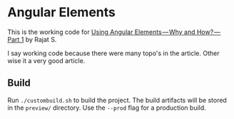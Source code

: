 # Angular Elements

This is the working code for [Using Angular Elements — Why and How? — Part 1](https://blog.bitsrc.io/using-angular-elements-why-and-how-part-1-35f7fd4f0457) by Rajat S.

I say working code because there were many topo's in the article. Other wise it a very good article.

## Build

Run `./custombuild.sh` to build the project. The build artifacts will be stored in the `preview/` directory. Use the `--prod` flag for a production build.
